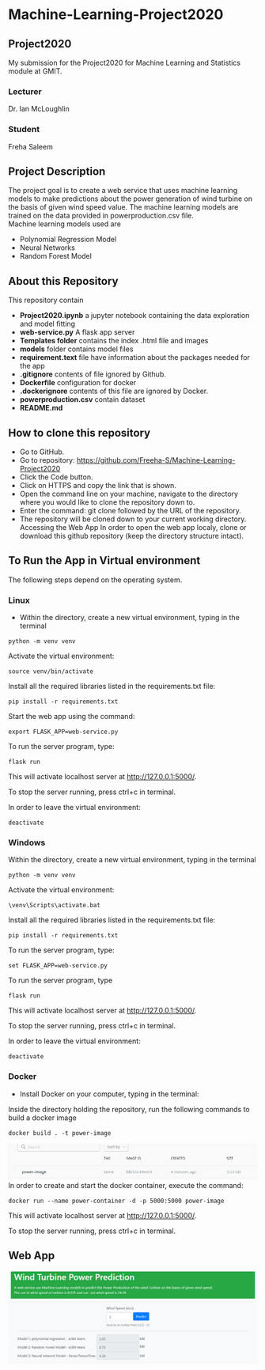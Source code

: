 # Machine-Learning-Project2020
## Project2020
My submission for the Project2020 for Machine Learning and Statistics module at GMIT.

### Lecturer
Dr. Ian McLoughlin
### Student
Freha Saleem
## Project Description
The project goal is to  create a web service that uses machine learning models to make predictions about the power generation of wind turbine  on the basis of given wind speed value. The machine learning models are trained on the data provided in powerproduction.csv file.<br/>
Machine learning models used are
- Polynomial Regression Model
- Neural Networks
- Random Forest Model

## About this Repository
This repository contain
- **Project2020.ipynb** a jupyter notebook containing the data exploration and model fitting
- **web-service.py** A flask app server
- **Templates folder** contains the index .html file and images
- **models** folder contains model files
- **requirement.text** file have information about the packages needed for the app
- **.gitignore**  contents of file ignored by Github.
- **Dockerfile** configuration for docker
- **.dockerignore** contents of this file are ignored by Docker.
- **powerproduction.csv** contain dataset
- **README.md**
## How to clone this repository
- Go to GitHub.
- Go to  repository: https://github.com/Freeha-S/Machine-Learning-Project2020
- Click the Code button.
- Click on HTTPS and copy the link that is shown.
- Open the command line on your machine, navigate to the directory where you would like to clone the repository down to.
- Enter the command: git clone followed by the URL of the repository.
- The repository will be cloned down to your current working directory.
Accessing the Web App
In order to open the web app localy, clone or download this github repository (keep the directory structure intact).

## To Run the App in Virtual environment

The following steps depend on the operating system.

### Linux

- Within the directory, create a new virtual environment, typing in the terminal
~~~~code
python -m venv venv
~~~~
Activate the virtual environment:

~~~~code
source venv/bin/activate 
~~~~
Install all the required libraries listed in the requirements.txt file:

~~~~
pip install -r requirements.txt
~~~~
Start the web app using the command:

~~~~
export FLASK_APP=web-service.py
~~~~
To run the server program, type:
~~~~
flask run
~~~~
This will activate localhost server at http://127.0.0.1:5000/.

To stop the server running, press ctrl+c in terminal.

In order to leave the virtual environment:
~~~~
deactivate
~~~~
### Windows

Within the directory, create a new virtual environment, typing in the terminal

~~~~code
python -m venv venv
~~~~
Activate the virtual environment:

~~~~code
\venv\Scripts\activate.bat
~~~~
Install all the required libraries listed in the requirements.txt file:

~~~~code
pip install -r requirements.txt
~~~~
To run the server program, type:

~~~~code
set FLASK_APP=web-service.py
~~~~
To run the server program, type

~~~~code
flask run
~~~~
 This will activate localhost server at http://127.0.0.1:5000/.

To stop the server running, press ctrl+c in terminal.

In order to leave the virtual environment:

~~~~code
deactivate
~~~~
### Docker

- Install Docker on your computer, typing in the terminal:

Inside the directory holding the repository, run the following commands to build a docker image

~~~~code
docker build . -t power-image
~~~~
<img src="Templates\dockerImage.PNG" /> 
In order to create and start the docker container, execute the command:

~~~~code
docker run --name power-container -d -p 5000:5000 power-image
~~~~
This will activate localhost server at http://127.0.0.1:5000/.

To stop the server running, press ctrl+c in terminal.

## Web App
  <img src="Templates\web-service.PNG" /> 

